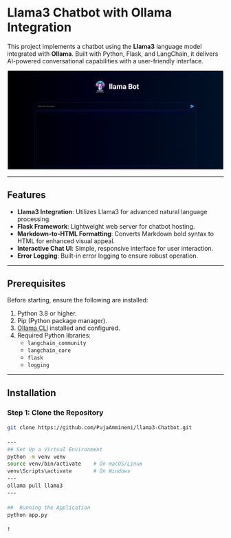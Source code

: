 # Llama3 Chatbot with Ollama Integration

This project implements a chatbot using the **Llama3** language model integrated with **Ollama**. Built with Python, Flask, and LangChain, it delivers AI-powered conversational capabilities with a user-friendly interface.

![image alt](https://raw.githubusercontent.com/PujaAmmineni/llama3-Chatbot/64bed0e2d727b05ec86613badac04b3e206a12d6/Screenshot%20(1289).png)

---

## Features

- **Llama3 Integration**: Utilizes Llama3 for advanced natural language processing.
- **Flask Framework**: Lightweight web server for chatbot hosting.
- **Markdown-to-HTML Formatting**: Converts Markdown bold syntax to HTML for enhanced visual appeal.
- **Interactive Chat UI**: Simple, responsive interface for user interaction.
- **Error Logging**: Built-in error logging to ensure robust operation.

---

## Prerequisites

Before starting, ensure the following are installed:

1. Python 3.8 or higher.
2. Pip (Python package manager).
3. [Ollama CLI](https://ollama.ai/) installed and configured.
4. Required Python libraries:
   - `langchain_community`
   - `langchain_core`
   - `flask`
   - `logging`

---

## Installation

### Step 1: Clone the Repository
```bash
git clone https://github.com/PujaAmmineni/llama3-Chatbot.git

---
## Set Up a Virtual Environment
python -m venv venv
source venv/bin/activate    # On macOS/Linux
venv\Scripts\activate       # On Windows
---
ollama pull llama3
---

##  Running the Application
python app.py

!




